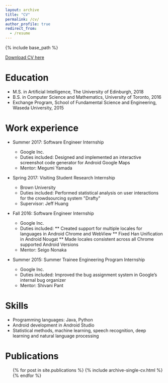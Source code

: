 ```yaml
---
layout: archive
title: "CV"
permalink: /cv/
author_profile: true
redirect_from:
  - /resume
---
```


{% include base_path %}

[Download CV here](http://hoanirui.github.io/files/HUANG_Yirui_University_of_Edinburgh＿USA.pdf) 


Education
======
* M.S. in Artificial Intelligence, The University of Edinburgh, 2018
* B.S. in Computer Science and Mathematics, University of Toronto, 2016
* Exchange Program, School of Fundamental Science and Engineering, Waseda University, 2015


Work experience
======
* Summer 2017: Software Engineer Internship
  * Google Inc.
  * Duties included: Designed and implemented an interactive screenshot code generator for Android Google Maps
  * Mentor: Megumi Yamada

* Spring 2017: Visiting Student Research Internship
  * Brown University
  * Duties included: Performed statistical analysis on user interactions for the crowdsourcing system "Drafty"
  * Supervisor: Jeff Huang
 
* Fall 2016: Software Engineer Internship
  * Google Inc.
  * Duties included: 
    ** Created support for multiple locales for languages in Android Chrome and WebView
    ** Fixed Han Unification in Android Nougat
    ** Made locales consistent across all Chrome supported Android Versions
  * Mentor: Seigo Nonaka

* Summer 2015: Summer Trainee Engineering Program Internship
  * Google Inc.
  * Duties included: Improved the bug assignment system in Google’s internal bug organizer
  * Mentor: Shivani Pant
  
  
Skills
======
* Programming languages: Java, Python
* Android development in Android Studio 
* Statistical methods, machine learning, speech recognition, deep learning and natural language processing


Publications
======
  <ul>{% for post in site.publications %}
    {% include archive-single-cv.html %}
  {% endfor %}</ul>
  
<!---
Talks
======
  <ul>{% for post in site.talks %}
    {% include archive-single-talk-cv.html %}
  {% endfor %}</ul>
<!---
Teaching
======
  <ul>{% for post in site.teaching %}
    {% include archive-single-cv.html %}
  {% endfor %}</ul>
<!---
Service and leadership
======
* Currently signed in to 43 different slack teams
--->

